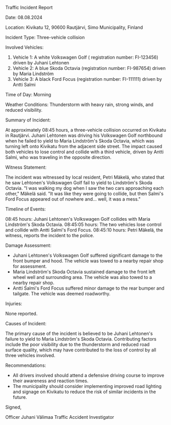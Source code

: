 Traffic Incident Report

Date: 08.08.2024

Location: Kivikatu 12, 90600 Rautjärvi, Simo Municipality, Finland

Incident Type: Three-vehicle collision

Involved Vehicles:

1. Vehicle 1: A white Volkswagen Golf ( registration number: FI-123456) driven by Juhani Lehtonen
2. Vehicle 2: A blue Skoda Octavia (registration number: FI-987654) driven by Maria Lindström
3. Vehicle 3: A black Ford Focus (registration number: FI-111111) driven by Antti Salmi

Time of Day: Morning

Weather Conditions: Thunderstorm with heavy rain, strong winds, and reduced visibility.

Summary of Incident:

At approximately 08:45 hours, a three-vehicle collision occurred on Kivikatu in Rautjärvi. Juhani Lehtonen was driving his Volkswagen Golf northbound when he failed to yield to Maria Lindström's Skoda Octavia, which was turning left onto Kivikatu from the adjacent side street. The impact caused both vehicles to lose control and collide with a third vehicle, driven by Antti Salmi, who was traveling in the opposite direction.

Witness Statement:

The incident was witnessed by local resident, Petri Mäkelä, who stated that he saw Lehtonen's Volkswagen Golf fail to yield to Lindström's Skoda Octavia. "I was walking my dog when I saw the two cars approaching each other," Mäkelä said. "It was like they were going to collide, but then Salmi's Ford Focus appeared out of nowhere and... well, it was a mess."

Timeline of Events:

08:45 hours: Juhani Lehtonen's Volkswagen Golf collides with Maria Lindström's Skoda Octavia.
08:45:05 hours: The two vehicles lose control and collide with Antti Salmi's Ford Focus.
08:45:10 hours: Petri Mäkelä, the witness, reports the incident to the police.

Damage Assessment:

* Juhani Lehtonen's Volkswagen Golf suffered significant damage to the front bumper and hood. The vehicle was towed to a nearby repair shop for assessment.
* Maria Lindström's Skoda Octavia sustained damage to the front left wheel well and surrounding area. The vehicle was also towed to a nearby repair shop.
* Antti Salmi's Ford Focus suffered minor damage to the rear bumper and tailgate. The vehicle was deemed roadworthy.

Injuries:

None reported.

Causes of Incident:

The primary cause of the incident is believed to be Juhani Lehtonen's failure to yield to Maria Lindström's Skoda Octavia. Contributing factors include the poor visibility due to the thunderstorm and reduced road surface quality, which may have contributed to the loss of control by all three vehicles involved.

Recommendations:

* All drivers involved should attend a defensive driving course to improve their awareness and reaction times.
* The municipality should consider implementing improved road lighting and signage on Kivikatu to reduce the risk of similar incidents in the future.

Signed,

Officer Juhani Välimaa
Traffic Accident Investigator